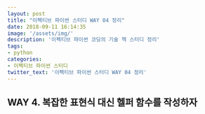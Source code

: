 ```yaml
---
layout: post
title: "이펙티브 파이썬 스터디 WAY 04 정리"
date: 2018-09-11 16:14:35
image: '/assets/img/'
description: '이펙티브 파이썬 코딩의 기술 책 스터디 정리'
tags:
- python
categories:
- 이펙티브 파이썬 스터디
twitter_text: '이펙티브 파이썬 스터디 WAY 04 정리'
---
```


## WAY 4. 복잡한 표현식 대신 헬퍼 함수를 작성하자
